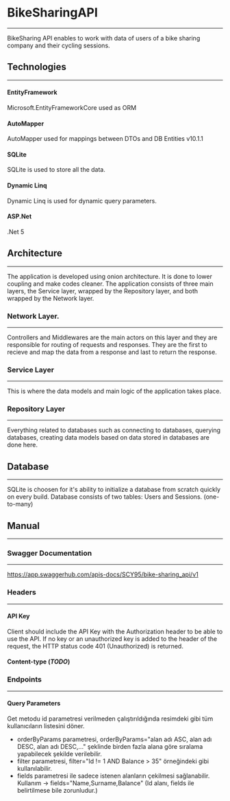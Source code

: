 # BikeSharingAPI
 ---
BikeSharing API enables to work with data of users of a bike sharing company and their cycling sessions.
## Technologies
---
#### EntityFramework
Microsoft.EntityFrameworkCore used as ORM
#### AutoMapper
AutoMapper used for mappings between DTOs and DB Entities v10.1.1
#### SQLite
SQLite is used to store all the data.
#### Dynamic Linq
Dynamic Linq is used for dynamic query parameters.
#### ASP.​Net
.Net 5
## Architecture
---
The application is developed using onion architecture. It is done to lower coupling and make codes cleaner. The application consists of three main layers, the Service layer, wrapped by the Repository layer, and both wrapped by the Network layer. 
### Network Layer.
---
Controllers and Middlewares are the main actors on this layer and they are responsible for routing of requests and responses. They are the first to recieve and map the data from a response and last to return the response.
### Service Layer
---
This is where the data models and main logic of the application takes place. 
### Repository Layer
---
Everything related to databases such as connecting to databases, querying databases, creating data models based on data stored in databases are done here.
## Database
---
SQLite is choosen for it's ability to initialize a database from scratch quickly on every build. Database consists of two tables: Users and Sessions. (one-to-many)
## Manual
---
### Swagger Documentation
---
https://app.swaggerhub.com/apis-docs/SCY95/bike-sharing_api/v1
### Headers
---
#### API Key 
Client should include the API Key with the Authorization header to be able to use the API. If no key or an unauthorized key is added to the header of the request, the HTTP status code 401 (Unauthorized) is returned.
#### Content-type (_TODO_)
### Endpoints
---
#### Query Parameters
Get metodu id parametresi verilmeden çalıştırıldığında resimdeki gibi tüm kullanıcıların listesini döner.

- orderByParams parametresi, orderByParams="alan adı ASC, alan adı DESC, alan adı DESC,..." şeklinde birden fazla alana göre sıralama yapabilecek şekilde verilebilir.
- filter parametresi, filter="Id != 1 AND Balance > 35" örneğindeki gibi kullanılabilir.
- fields parametresi ile sadece istenen alanların çekilmesi sağlanabilir. Kullanım -> fields="Name,Surname,Balance" (Id alanı, fields ile belirtilmese bile zorunludur.)
